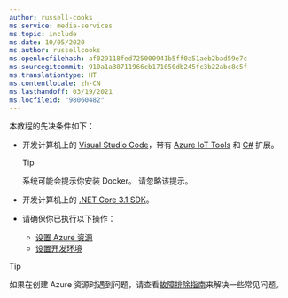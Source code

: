 ```yaml
---
author: russell-cooks
ms.service: media-services
ms.topic: include
ms.date: 10/05/2020
ms.author: russellcooks
ms.openlocfilehash: af029118fed725000941b5ff0a51aeb2bad59e7c
ms.sourcegitcommit: 910a1a38711966cb171050db245fc3b22abc8c5f
ms.translationtype: HT
ms.contentlocale: zh-CN
ms.lasthandoff: 03/19/2021
ms.locfileid: "98060482"
---
```

本教程的先决条件如下：

* 开发计算机上的 [Visual Studio Code](https://code.visualstudio.com/)，带有 [Azure IoT Tools](https://marketplace.visualstudio.com/items?itemName=vsciot-vscode.azure-iot-tools) 和 [C#](https://marketplace.visualstudio.com/items?itemName=ms-dotnettools.csharp) 扩展。

    > [!TIP]
    > 系统可能会提示你安装 Docker。 请忽略该提示。
* 开发计算机上的 [.NET Core 3.1 SDK](https://dotnet.microsoft.com/download/dotnet-core/thank-you/sdk-3.1.201-windows-x64-installer)。
* 请确保你已执行以下操作：
    
    * [设置 Azure 资源](../../../detect-motion-emit-events-quickstart.md#set-up-azure-resources)
    * [设置开发环境](../../../detect-motion-emit-events-quickstart.md#set-up-your-development-environment)

> [!TIP]
> 如果在创建 Azure 资源时遇到问题，请查看[故障排除指南](../../../troubleshoot-how-to.md#common-error-resolutions)来解决一些常见问题。